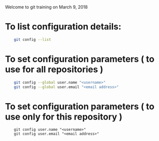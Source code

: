 Welcome to git training on March 9, 2018


# To list configuration details:
```bash
	git config --list
```

# To set configuration parameters ( to use for all repositories )
```bash
	git config --global user.name "<username>"
	git config --global user.email "<email address>"
```

# To set configuration parameters ( to use only for this repository )
```
	git config user.name "<username>"
	git config user.email "<email address>"
```
